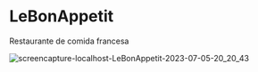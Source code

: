# LeBonAppetit
Restaurante de comida francesa

![screencapture-localhost-LeBonAppetit-2023-07-05-20_20_43](https://github.com/Jose-augusto-git/LeBonAppetit/assets/73261477/5607a404-4677-457d-8ea9-4b7d999018e4)
